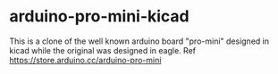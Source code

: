 # arduino-pro-mini-kicad
This is a clone of the well known arduino board "pro-mini" designed in kicad while the original was designed in eagle. Ref https://store.arduino.cc/arduino-pro-mini 

